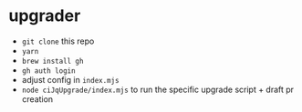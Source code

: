 # upgrader


- `git clone` this repo
- `yarn`
- `brew install gh`
- `gh auth login`
- adjust config in `index.mjs`
- `node ciJqUpgrade/index.mjs` to run the specific upgrade script + draft pr creation
